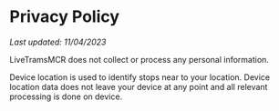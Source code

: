 # Privacy Policy 

*Last updated: 11/04/2023*

LiveTramsMCR does not collect or process any personal information.

Device location is used to identify stops near to your location. Device location data does not leave your device at any point and all relevant processing is done on device. 

